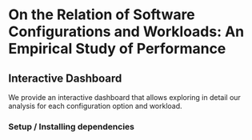 # On the Relation of Software Configurations and Workloads: An Empirical Study of Performance

## Interactive Dashboard
We provide an interactive dashboard that allows exploring in detail our analysis for each configuration option and workload.
### Setup / Installing dependencies
```bash

```
